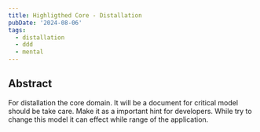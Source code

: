 ```yaml
---
title: Highligthed Core - Distallation
pubDate: '2024-08-06'
tags: 
  - distallation
  - ddd
  - mental
---
```



Abstract
---
For distallation the core domain. It will be a document for critical model should be take care. Make it as a important hint for developers. While try to change this model it can effect while range of the application. 
